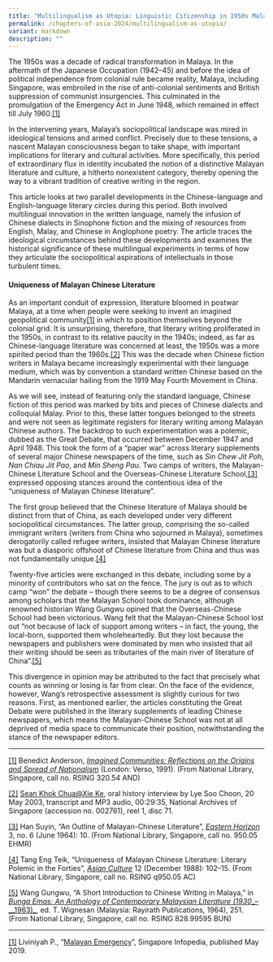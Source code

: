 ```yaml
---
title: "Multilingualism as Utopia: Linguistic Citizenship in 1950s Malayan Writing"
permalink: /chapters-of-asia-2024/multilingualism-as-utopia/
variant: markdown
description: ""
---
```

   The 1950s was a decade of radical transformation in Malaya. In the aftermath of the Japanese Occupation (1942–45) and before the idea of political independence from colonial rule became reality, Malaya, including Singapore, was embroiled in the rise of anti-colonial sentiments and British suppression of communist insurgencies. This culminated in the promulgation of the Emergency Act in June 1948, which remained in effect till July 1960.[\[1\]](#_ftn1)

In the intervening years, Malaya’s sociopolitical landscape was mired in ideological tensions and armed conflict. Precisely due to these tensions, a nascent Malayan consciousness began to take shape, with important implications for literary and cultural activities. More specifically, this period of extraordinary flux in identity incubated the notion of a distinctive Malayan literature and culture, a hitherto nonexistent category, thereby opening the way to a vibrant tradition of creative writing in the region.

This article looks at two parallel developments in the Chinese-language and English-language literary circles during this period. Both involved multilingual innovation in the written language, namely the infusion of Chinese dialects in Sinophone fiction and the mixing of resources from English, Malay, and Chinese in Anglophone poetry. The article traces the ideological circumstances behind these developments and examines the historical significance of these multilingual experiments in terms of how they articulate the sociopolitical aspirations of intellectuals in those turbulent times.

#### **Uniqueness of Malayan Chinese Literature**
    

As an important conduit of expression, literature bloomed in postwar Malaya, at a time when people were seeking to invent an imagined geopolitical community[\[1\]](#_ftn1) in which to position themselves beyond the colonial grid. It is unsurprising, therefore, that literary writing proliferated in the 1950s, in contrast to its relative paucity in the 1940s; indeed, as far as Chinese-language literature was concerned at least, the 1950s was a more spirited period than the 1960s.[\[2\]](#_ftn2) This was the decade when Chinese fiction writers in Malaya became increasingly experimental with their language medium, which was by convention a standard written Chinese based on the Mandarin vernacular hailing from the 1919 May Fourth Movement in China.

As we will see, instead of featuring only the standard language, Chinese fiction of this period was marked by bits and pieces of Chinese dialects and colloquial Malay. Prior to this, these latter tongues belonged to the streets and were not seen as legitimate registers for literary writing among Malayan Chinese authors. The backdrop to such experimentation was a polemic, dubbed as the Great Debate, that occurred between December 1947 and April 1948. This took the form of a “paper war” across literary supplements of several major Chinese newspapers of the time, such as _Sin Chew Jit Poh_, _Nan Chiau Jit Pao_, and _Min Sheng Pau_. Two camps of writers, the Malayan-Chinese Literature School and the Overseas-Chinese Literature School,[\[3\]](#_ftn3) expressed opposing stances around the contentious idea of the “uniqueness of Malayan Chinese literature”.

The first group believed that the Chinese literature of Malaya should be distinct from that of China, as each developed under very different sociopolitical circumstances. The latter group, comprising the so-called immigrant writers (writers from China who sojourned in Malaya), sometimes derogatorily called refugee writers, insisted that Malayan Chinese literature was but a diasporic offshoot of Chinese literature from China and thus was not fundamentally unique.[\[4\]](#_ftn4)

Twenty-five articles were exchanged in this debate, including some by a minority of contributors who sat on the fence. The jury is out as to which camp “won” the debate – though there seems to be a degree of consensus among scholars that the Malayan School took dominance, although renowned historian Wang Gungwu opined that the Overseas-Chinese School had been victorious. Wang felt that the Malayan-Chinese School lost out “not because of lack of support among writers – in fact, the young, the local-born, supported them wholeheartedly. But they lost because the newspapers and publishers were dominated by men who insisted that all their writing should be seen as tributaries of the main river of literature of China”.[\[5\]](#_ftn5)

This divergence in opinion may be attributed to the fact that precisely what counts as winning or losing is far from clear. On the face of the evidence, however, Wang’s retrospective assessment is slightly curious for two reasons. First, as mentioned earlier, the articles constituting the Great Debate were published in the literary supplements of leading Chinese newspapers, which means the Malayan-Chinese School was not at all deprived of media space to communicate their position, notwithstanding the stance of the newspaper editors.

  

* * *

[\[1\]](#_ftnref1) Benedict Anderson, [_Imagined Communities: Reflections on the Origins and Spread of Nationalism_](https://eservice.nlb.gov.sg/redir/itemdetails?bid=12799969) (London: Verso, 1991). (From National Library, Singapore, call no. RSING 320.54 AND)

[\[2\]](#_ftnref2) [Sean Khok Chua@Xie Ke](https://www.nas.gov.sg/archivesonline/oral_history_interviews/interview/002761), oral history interview by Lye Soo Choon, 20 May 2003, transcript and MP3 audio, 00:29:35, National Archives of Singapore (accession no. 002761), reel 1, disc 71.

[\[3\]](#_ftnref3) Han Suyin, “An Outline of Malayan-Chinese Literature”, [_Eastern Horizon_](https://eservice.nlb.gov.sg/redir/itemdetails?bid=4125524) 3, no. 6 (June 1964): 10. (From National Library, Singapore, call no. 950.05 EHMR)

[\[4\]](#_ftnref4) Tang Eng Teik, “Uniqueness of Malayan Chinese Literature: Literary Polemic in the Forties”, [_Asian Culture_](https://eservice.nlb.gov.sg/redir/itemdetails?bid=7317634) 12 (December 1988): 102–15\. (From National Library, Singapore, call no. RSING q950.05 AC)

[\[5\]](#_ftnref5) Wang Gungwu, “A Short Introduction to Chinese Writing in Malaya,” in [_Bunga Emas: An Anthology of Contemporary Malaysian Literature (1930__–__1963)_](https://eservice.nlb.gov.sg/redir/itemdetails?bid=4092184), ed. T. Wignesan (Malaysia: Rayirath Publications, 1964), 251. (From National Library, Singapore, call no. RSING 828.99595 BUN)

  

* * *

[\[1\]](#_ftnref1) Liviniyah P., “[Malayan Emergency](https://www.nlb.gov.sg/main/article-detail?cmsuuid=5896ad6b-03ab-4d31-80a7-dbebb2bb17d7)”, Singapore Infopedia, published May 2019.